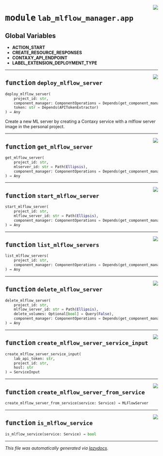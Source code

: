 <!-- markdownlint-disable -->

<a href="https://github.com/ml-tooling/contaxy/blob/main/components/lab-mlflow-manager/backend/src/lab_mlflow_manager/app.py#L0"><img align="right" style="float:right;" src="https://img.shields.io/badge/-source-cccccc?style=flat-square"></a>

# <kbd>module</kbd> `lab_mlflow_manager.app`




**Global Variables**
---------------
- **ACTION_START**
- **CREATE_RESOURCE_RESPONSES**
- **CONTAXY_API_ENDPOINT**
- **LABEL_EXTENSION_DEPLOYMENT_TYPE**

---

<a href="https://github.com/ml-tooling/contaxy/blob/main/components/lab-mlflow-manager/backend/src/lab_mlflow_manager/app.py#L39"><img align="right" style="float:right;" src="https://img.shields.io/badge/-source-cccccc?style=flat-square"></a>

## <kbd>function</kbd> `deploy_mlflow_server`

```python
deploy_mlflow_server(
    project_id: str,
    component_manager: ComponentOperations = Depends(get_component_manager),
    token: str = Depends(APITokenExtractor)
) → Any
```

Create a new ML server by creating a Contaxy service with a mlflow server image in the personal project. 


---

<a href="https://github.com/ml-tooling/contaxy/blob/main/components/lab-mlflow-manager/backend/src/lab_mlflow_manager/app.py#L70"><img align="right" style="float:right;" src="https://img.shields.io/badge/-source-cccccc?style=flat-square"></a>

## <kbd>function</kbd> `get_mlflow_server`

```python
get_mlflow_server(
    project_id: str,
    mlserver_id: str = Path(Ellipsis),
    component_manager: ComponentOperations = Depends(get_component_manager)
) → Any
```






---

<a href="https://github.com/ml-tooling/contaxy/blob/main/components/lab-mlflow-manager/backend/src/lab_mlflow_manager/app.py#L96"><img align="right" style="float:right;" src="https://img.shields.io/badge/-source-cccccc?style=flat-square"></a>

## <kbd>function</kbd> `start_mlflow_server`

```python
start_mlflow_server(
    project_id: str,
    mlflow_server_id: str = Path(Ellipsis),
    component_manager: ComponentOperations = Depends(get_component_manager)
) → Any
```






---

<a href="https://github.com/ml-tooling/contaxy/blob/main/components/lab-mlflow-manager/backend/src/lab_mlflow_manager/app.py#L117"><img align="right" style="float:right;" src="https://img.shields.io/badge/-source-cccccc?style=flat-square"></a>

## <kbd>function</kbd> `list_mlflow_servers`

```python
list_mlflow_servers(
    project_id: str,
    component_manager: ComponentOperations = Depends(get_component_manager)
) → Any
```






---

<a href="https://github.com/ml-tooling/contaxy/blob/main/components/lab-mlflow-manager/backend/src/lab_mlflow_manager/app.py#L140"><img align="right" style="float:right;" src="https://img.shields.io/badge/-source-cccccc?style=flat-square"></a>

## <kbd>function</kbd> `delete_mlflow_server`

```python
delete_mlflow_server(
    project_id: str,
    mlflow_server_id: str = Path(Ellipsis),
    delete_volumes: Optional[bool] = Query(False),
    component_manager: ComponentOperations = Depends(get_component_manager)
) → Any
```






---

<a href="https://github.com/ml-tooling/contaxy/blob/main/components/lab-mlflow-manager/backend/src/lab_mlflow_manager/app.py#L165"><img align="right" style="float:right;" src="https://img.shields.io/badge/-source-cccccc?style=flat-square"></a>

## <kbd>function</kbd> `create_mlflow_server_service_input`

```python
create_mlflow_server_service_input(
    lab_api_token: str,
    project_id: str,
    host: str
) → ServiceInput
```






---

<a href="https://github.com/ml-tooling/contaxy/blob/main/components/lab-mlflow-manager/backend/src/lab_mlflow_manager/app.py#L189"><img align="right" style="float:right;" src="https://img.shields.io/badge/-source-cccccc?style=flat-square"></a>

## <kbd>function</kbd> `create_mlflow_server_from_service`

```python
create_mlflow_server_from_service(service: Service) → MLFlowServer
```






---

<a href="https://github.com/ml-tooling/contaxy/blob/main/components/lab-mlflow-manager/backend/src/lab_mlflow_manager/app.py#L202"><img align="right" style="float:right;" src="https://img.shields.io/badge/-source-cccccc?style=flat-square"></a>

## <kbd>function</kbd> `is_mlflow_service`

```python
is_mlflow_service(service: Service) → bool
```








---

_This file was automatically generated via [lazydocs](https://github.com/ml-tooling/lazydocs)._
